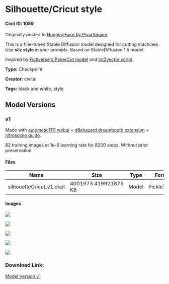 # Silhouette/Cricut style

#### Civit ID: 1059

<p>Originally posted to <a href="https://huggingface.co/PiyarSquare/stable_diffusion_silz" rel="ugc" target="_blank">HuggingFace by PiyarSquare</a></p><p>This is a fine-tuned Stable Diffusion model designed for cutting machines. Use <strong>silz style</strong> in your prompts. Based on StableDiffusion 1.5 model</p><p>Inspired by <a href="https://huggingface.co/Fictiverse/Stable_Diffusion_PaperCut_Model" rel="ugc" target="_blank">Fictiverse's PaperCut model</a> and <a href="https://github.com/GeorgLegato/Txt2Vectorgraphics" rel="ugc" target="_blank">txt2vector script</a>.</p>

**Type:** Checkpoint

**Creator:** civitai

**Tags:** black and white, style

## Model Versions

### v1

<p>Made with <a href="https://github.com/AUTOMATIC1111/stable-diffusion-webui" rel="ugc" target="_blank">automatic1111 webui</a> + <a href="https://github.com/d8ahazard/sd_dreambooth_extension" rel="ugc" target="_blank">d8ahazard dreambooth extension</a> + <a href="https://github.com/nitrosocke/dreambooth-training-guide" rel="ugc" target="_blank">nitrosocke guide</a>.</p><p>82 training images at 1e-6 learning rate for 8200 steps. Without prior preservation.</p>

#### Files

| Name | Size | Type | Format | Download Url | AutoV1 | AutoV2 | SHA256 | CRC32 | BLAKE3 |
| --- | --- | --- | --- | --- | --- | --- | --- | --- | --- |
| silhouetteCricut_v1.ckpt | 4001973.419921875 KB | Model | PickleTensor | https://civitai.com/api/download/models/1007 | CCAE2803 | B2A645F4F5 | B2A645F4F596455403BAB43C1DEDA862A1FC1224B96822E4530371EF50E67C87 | EA01E00D | C59B1F665643959B917CD658D13269509E299D7A27097E5B13917D432ED4643D |

#### Images

<p><img src="https://image.civitai.com/xG1nkqKTMzGDvpLrqFT7WA/71f2fc29-03f9-45fa-5cd6-9343b7caff00/width=450/8451.jpeg" /></p>

<p><img src="https://image.civitai.com/xG1nkqKTMzGDvpLrqFT7WA/c82345aa-1edc-48b6-2a01-0a869644c700/width=450/8452.jpeg" /></p>

<p><img src="https://image.civitai.com/xG1nkqKTMzGDvpLrqFT7WA/5c792701-b861-4003-af17-27e7e966d600/width=450/8453.jpeg" /></p>

<p><img src="https://image.civitai.com/xG1nkqKTMzGDvpLrqFT7WA/ee7befbe-7d26-4bdc-97a1-9798c976da00/width=450/8454.jpeg" /></p>

<p><img src="https://image.civitai.com/xG1nkqKTMzGDvpLrqFT7WA/4b02da61-f1c3-45a0-6b10-bc4d6dd98000/width=450/8455.jpeg" /></p>

### Download Link:

[Model Version v1](https://civitai.com/api/download/models/1007)

